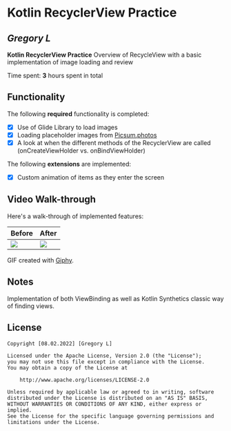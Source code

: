 # Kotlin RecyclerView Practice

## *Gregory L*

**Kotlin RecyclerView Practice** Overview of RecycleView with a basic implementation of image loading and review

Time spent: **3** hours spent in total

## Functionality

The following **required** functionality is completed:

* [x] Use of Glide Library to load images
* [x] Loading placeholder images from [Picsum.photos](https://picsum.photos)
* [x] A look at when the different methods of the RecyclerView are called (onCreateViewHolder vs. onBindViewHolder)

The following **extensions** are implemented:

* [x] Custom animation of items as they enter the screen

## Video Walk-through

Here's a walk-through of implemented features:

| Before      | After      |
|------------|-------------|
| <img src="https://media.giphy.com/media/YF2hn8Ym5C1UoSO7R6/giphy.gif"> | <img src="https://media.giphy.com/media/VRiJrRug9A4GwWPhQm/giphy.gif" width=''> |


GIF created with [Giphy](https://giphy.com).

## Notes

Implementation of both ViewBinding as well as Kotlin Synthetics classic way of finding views.

## License

    Copyright [08.02.2022] [Gregory L]

    Licensed under the Apache License, Version 2.0 (the "License");
    you may not use this file except in compliance with the License.
    You may obtain a copy of the License at

        http://www.apache.org/licenses/LICENSE-2.0

    Unless required by applicable law or agreed to in writing, software
    distributed under the License is distributed on an "AS IS" BASIS,
    WITHOUT WARRANTIES OR CONDITIONS OF ANY KIND, either express or implied.
    See the License for the specific language governing permissions and
    limitations under the License.